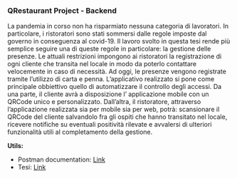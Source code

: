 ### QRestaurant Project - Backend

La pandemia in corso non ha risparmiato nessuna categoria di lavoratori. In particolare, i ristoratori sono stati sommersi dalle regole imposte dal governo in conseguenza al covid-19. Il lavoro svolto in questa tesi rende più semplice seguire una di queste regole in particolare: la gestione delle presenze. Le attuali restrizioni impongono ai ristoratori la registrazione di ogni cliente che transita nel locale in modo da poterlo contattare velocemente in caso di necessità. Ad oggi, le presenze vengono registrate tramite l’utilizzo di carta e penna. L’applicativo realizzato si pone come principale obbiettivo quello di automatizzare il controllo degli accessi. Da una parte, il cliente avrà a disposizione l’ applicazione mobile con un QRCode unico e personalizzato. Dall’altra, il ristoratore, attraverso l’applicazione realizzata sia per mobile sia per web, potrà: scansionare il QRCode del cliente salvandolo fra gli ospiti che hanno transitato nel locale, ricevere notifiche su eventuali positività rilevate e avvalersi di ulteriori funzionalità utili al completamento della gestione.

**Utils:**
- Postman documentation: [Link](https://documenter.getpostman.com/view/13181851/TVYQ2a7z)
- Tesi: [Link](Tesi.pdf)
